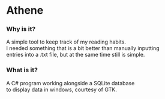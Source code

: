 # Athene

### Why is it?

A simple tool to keep track of my reading habits. \
I needed something that is a bit better than manually inputting\
entries into a .txt file, but at the same time still is simple.

### What is it?

A C# program working alongside a SQLite database\
to display data in windows, courtesy of GTK.

